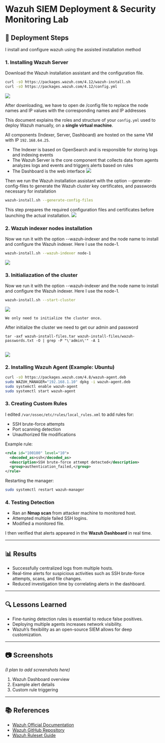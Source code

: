 # Wazuh SIEM Deployment & Security Monitoring Lab


## 🚀 Deployment Steps
I install and configure wazuh using the assisted installation method
### 1. Installing Wazuh Server
Download the Wazuh installation assistant and the configuration file.

```bash
curl -sO https://packages.wazuh.com/4.12/wazuh-install.sh
curl -sO https://packages.wazuh.com/4.12/config.yml
```

![](Image/image1.png)

After downloading, we have to open de /config file to replace the node names and IP values with the corresponding names and IP addresses

This document explains the roles and structure of your `config.yml` used to deploy Wazuh manually, on a **single virtual machine**.

All components (Indexer, Server, Dashboard) are hosted on the same VM with IP `192.168.64.25`.
* The Indexer is based on OpenSearch and is responsible for storing logs and indexing events
* The Wazuh Server is the core component that collects data from agents analyzes logs and events and triggers alerts based on rules
* The Dashboard is the web interface
![](Image/image2.png)

Then we run the Wazuh installation assistant with the option --generate-config-files to generate the Wazuh cluster key certificates, and passwords necessary for installation
```bash 
wazuh-install.sh --generate-config-files
```
This step prepares the required configuration files and certificates before launching the actual installation.
![](Image/image3.png)

### 2. Wazuh indexer nodes installation
Now we run it with the option --wazuh-indexer and the node name to install and configure the Wazuh indexer. Here I use the node-1.
```bash 
wazuh-install.sh --wazuh-indexer node-1
```
![](Image/image4.png)

### 3. Initialiazation of the cluster
Now we run it with the option --wazuh-indexer and the node name to install and configure the Wazuh indexer. Here I use the node-1.
```bash 
wazuh-install.sh --start-cluster
```
![](Image/image5.png)
~~~ 
We only need to initialize the cluster once.
~~~

After initialize the cluster we need to get our admin and password 
```
tar -axf wazuh-install-files.tar wazuh-install-files/wazuh-passwords.txt -O | grep -P "\'admin\'" -A 1
```
![](Image/image6.png)
---
### 2. Installing Wazuh Agent (Example: Ubuntu)
```bash
curl -sO https://packages.wazuh.com/4.8/wazuh-agent.deb
sudo WAZUH_MANAGER="192.168.1.10" dpkg -i wazuh-agent.deb
sudo systemctl enable wazuh-agent
sudo systemctl start wazuh-agent
```

### 3. Creating Custom Rules
I edited `/var/ossec/etc/rules/local_rules.xml` to add rules for:
- SSH brute-force attempts
- Port scanning detection
- Unauthorized file modifications

Example rule:
```xml
<rule id="100100" level="10">
  <decoded_as>ssh</decoded_as>
  <description>SSH brute-force attempt detected</description>
  <group>authentication_failed,</group>
</rule>
```

Restarting the manager:
```bash
sudo systemctl restart wazuh-manager
```

### 4. Testing Detection
- Ran an **Nmap scan** from attacker machine to monitored host.
- Attempted multiple failed SSH logins.
- Modified a monitored file.

I then verified that alerts appeared in the **Wazuh Dashboard** in real time.

---

## 📊 Results
- Successfully centralized logs from multiple hosts.
- Real-time alerts for suspicious activities such as SSH brute-force attempts, scans, and file changes.
- Reduced investigation time by correlating alerts in the dashboard.

---

## 🔍 Lessons Learned
- Fine-tuning detection rules is essential to reduce false positives.
- Deploying multiple agents increases network visibility.
- Wazuh’s flexibility as an open-source SIEM allows for deep customization.

---

## 📷 Screenshots
*(I plan to add screenshots here)*
1. Wazuh Dashboard overview
2. Example alert details
3. Custom rule triggering

---

## 📚 References
- [Wazuh Official Documentation](https://documentation.wazuh.com/)
- [Wazuh GitHub Repository](https://github.com/wazuh/wazuh)
- [Wazuh Ruleset Guide](https://documentation.wazuh.com/current/user-manual/ruleset/index.html)
